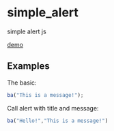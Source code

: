# simple_alert

simple alert js

[demo](http://blog.thiago.pro/simple-alert)

Examples
--------
The basic:

```javascript
ba("This is a message!");
```
Call alert with title and message:

```javascript
ba("Hello!","This is a message!")
```
